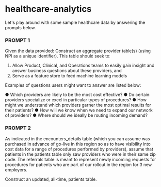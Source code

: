 # healthcare-analytics
Let's play around with some sample healthcare data by answering the prompts below.

### PROMPT 1

Given the data provided:
Construct an aggregate provider table(s) (using NPI as a unique identifier). This table should seek to:
1. Allow Product, Clinical, and Operations teams to easily gain insight and answer business questions about these providers, and
2. Serve as a feature store to feed machine learning models

Examples of questions users might want to answer are listed below:

● Which providers are likely to be the most cost effective?
● Do certain providers specialize or excel in particular types of procedures?
● How might we understand which providers garner the most optimal results for their patients?
● How will we know when we need to expand our network of providers?
● Where should we ideally be routing incoming demand?

### PROMPT 2

As indicated in the encounters_details table (which you can assume was purchased in advance of go-live in this region so as to have visibility into cost data for a range of procedures performed by providers), assume that patients in the patients table only saw providers who were in their same zip code. The referrals table is meant to represent newly incoming requests for procedures for patients who are part of our rollout in the region for 3 new employers.

Construct an updated, all-time, patients table.
